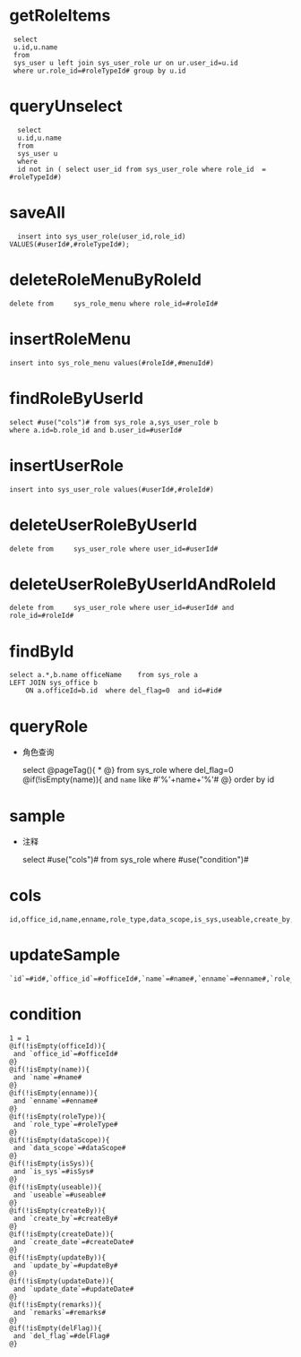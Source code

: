 getRoleItems
===
     select 
     u.id,u.name 
     from 
     sys_user u left join sys_user_role ur on ur.user_id=u.id 
     where ur.role_id=#roleTypeId# group by u.id
queryUnselect
===
      select 
      u.id,u.name
      from 
      sys_user u
      where 
      id not in ( select user_id from sys_user_role where role_id  = #roleTypeId#)
      
saveAll
===   
   
      insert into sys_user_role(user_id,role_id) VALUES(#userId#,#roleTypeId#);
      
deleteRoleMenuByRoleId
===

	delete from 	sys_role_menu where role_id=#roleId#

insertRoleMenu
===

	insert into sys_role_menu values(#roleId#,#menuId#)

findRoleByUserId
===

	select #use("cols")# from sys_role a,sys_user_role b 
	where a.id=b.role_id and b.user_id=#userId#
	
insertUserRole
===
	
	insert into sys_user_role values(#userId#,#roleId#)
	
deleteUserRoleByUserId
===

	delete from 	sys_user_role where user_id=#userId#
	
deleteUserRoleByUserIdAndRoleId
===
	
	delete from 	sys_user_role where user_id=#userId# and role_id=#roleId#	
		

findById
===

	select a.*,b.name officeName 	from sys_role a
	LEFT JOIN sys_office b 
        ON a.officeId=b.id 	where del_flag=0  and id=#id#

queryRole
===
* 角色查询
	
	select
 	@pageTag(){
 	* 
 	@}
 	from sys_role 
 	where del_flag=0
 	@if(!isEmpty(name)){
	 and `name` like #'%'+name+'%'#
	@}
 	order by id 

sample
===
* 注释

	select #use("cols")# from sys_role where #use("condition")#

cols
===

	id,office_id,name,enname,role_type,data_scope,is_sys,useable,create_by,create_date,update_by,update_date,remarks,del_flag

updateSample
===

	`id`=#id#,`office_id`=#officeId#,`name`=#name#,`enname`=#enname#,`role_type`=#roleType#,`data_scope`=#dataScope#,`is_sys`=#isSys#,`useable`=#useable#,`create_by`=#createBy#,`create_date`=#createDate#,`update_by`=#updateBy#,`update_date`=#updateDate#,`remarks`=#remarks#,`del_flag`=#delFlag#

condition
===

	1 = 1  
	@if(!isEmpty(officeId)){
	 and `office_id`=#officeId#
	@}
	@if(!isEmpty(name)){
	 and `name`=#name#
	@}
	@if(!isEmpty(enname)){
	 and `enname`=#enname#
	@}
	@if(!isEmpty(roleType)){
	 and `role_type`=#roleType#
	@}
	@if(!isEmpty(dataScope)){
	 and `data_scope`=#dataScope#
	@}
	@if(!isEmpty(isSys)){
	 and `is_sys`=#isSys#
	@}
	@if(!isEmpty(useable)){
	 and `useable`=#useable#
	@}
	@if(!isEmpty(createBy)){
	 and `create_by`=#createBy#
	@}
	@if(!isEmpty(createDate)){
	 and `create_date`=#createDate#
	@}
	@if(!isEmpty(updateBy)){
	 and `update_by`=#updateBy#
	@}
	@if(!isEmpty(updateDate)){
	 and `update_date`=#updateDate#
	@}
	@if(!isEmpty(remarks)){
	 and `remarks`=#remarks#
	@}
	@if(!isEmpty(delFlag)){
	 and `del_flag`=#delFlag#
	@}
	
